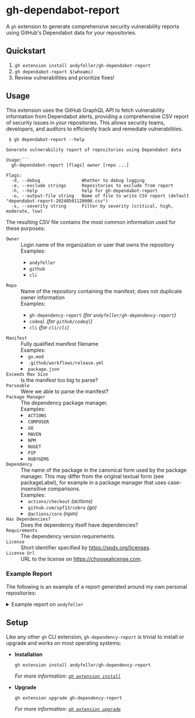 # gh-dependabot-report

A `gh` extension to generate comprehensive security vulnerability reports using GitHub's Dependabot data for your repositories.

## Quickstart

1. `gh extension install andyfeller/gh-dependabot-report`
2. `gh dependabot-report $(whoami)`
3. Review vulnerabilities and prioritize fixes!

## Usage

This extension uses the GitHub GraphQL API to fetch vulnerability information from Dependabot alerts, providing a comprehensive CSV report of security issues in your repositories. This allows security teams, developers, and auditors to efficiently track and remediate vulnerabilities.

```shell
 $ gh dependabot-report --help

Generate vulnerability report of repositories using Dependabot data

Usage:```
  gh-dependabot-report [flags] owner [repo ...]

Flags:
  -d, --debug                Whether to debug logging
  -e, --exclude strings      Repositories to exclude from report
  -h, --help                 help for gh-dependabot-report
  -o, --output-file string   Name of file to write CSV report (default "dependabot-report-20240501120000.csv")
  -s, --severity string      Filter by severity (critical, high, moderate, low)
```

The resulting CSV file contains the most common information used for these purposes:

<dl>
  <dt><code>Owner</code></dt>
  <dd>Login name of the organization or user that owns the repository</dd>
  <dd>
    Examples:
    <ul>
      <li><code>andyfeller</code></li>
      <li><code>github</code></li>
      <li><code>cli</code></li>
    </ul>
  </dd>

  <dt><code>Repo</code></dt>
  <dd>Name of the repository containing the manifest; does not duplicate owner information</dd>
  <dd>
    Examples:
    <ul>
      <li><code>gh-dependency-report</code> <em>(for <code>andyfeller/gh-dependency-report</code>)</em></li>
      <li><code>codeql</code> <em>(for <code>github/codeql</code>)</em></li>
      <li><code>cli</code> <em>(for <code>cli/cli</code>)</em></li>
    </ul>
  </dd>

  <dt><code>Manifest</code></dt>
  <dd>Fully qualified manifest filename</dd>
  <dd>
    Examples:
      <li><code>go.mod</code></li>
      <li><code>.github/workflows/release.yml</code></li>
      <li><code>package.json</code></li>
  </dd>

  <dt><code>Exceeds Max Size</code></dt>
  <dd>Is the manifest too big to parse?</dd>

  <dt><code>Parseable</code></dt>
  <dd>Were we able to parse the manifest?</dd>

  <dt><code>Package Manager</code></dt>
  <dd>The dependency package manager.</dd>
  <dd>
    Examples:
      <li><code>ACTIONS</code></li>
      <li><code>COMPOSER</code></li>
      <li><code>GO</code></li>
      <li><code>MAVEN</code></li>
      <li><code>NPM</code></li>
      <li><code>NUGET</code></li>
      <li><code>PIP</code></li>
      <li><code>RUBYGEMS</code></li>
  </dd>

  <dt><code>Dependency</code></dt>
  <dd>
    The name of the package in the canonical form used by the package manager.  This may differ from the original textual form (see packageLabel), for example in a package manager that uses case-insensitive comparisons.
  </dd>
  <dd>
    Examples:
      <li><code>actions/checkout</code> <em>(actions)</em></li>
      <li><code>github.com/spf13/cobra</code> <em>(go)</em></li>
      <li><code>@actions/core</code> <em>(npm)</em></li>
  </dd>

  <dt><code>Has Dependencies?</code></dt>
  <dd>Does the dependency itself have dependencies?</dd>

  <dt><code>Requirements</code></dt>
  <dd>The dependency version requirements.</dd>

  <dt><code>License</code></dt>
  <dd>Short identifier specified by <a href="https://spdx.org/licenses">https://spdx.org/licenses</a>.</dd>

  <dt><code>License Url</code></dt>
  <dd>URL to the license on <a href="https://choosealicense.com">https://choosealicense.com</a>.</dd>
</dl>

### Example Report

The following is an example of a report generated around my own personal repositories:

<details>
  <summary>Example report on <code>andyfeller</code></summary>

  ```
  Owner,Repo,Manifest,Exceeds Max Size,Parseable,Package Manager,Dependency,Has Dependencies?,Requirements,License,License Url
  andyfeller,gh-dependency-report,go.mod,false,true,GO,github.com/cli/go-gh,true,= 0.0.2-0.20211206104242-8180ab76d996,MIT,http://choosealicense.com/licenses/mit/
  andyfeller,gh-dependency-report,go.mod,false,true,GO,github.com/cli/safeexec,false,= 1.0.0,,
  andyfeller,gh-dependency-report,go.mod,false,true,GO,github.com/cli/shurcooL-graphql,true,= 0.0.1,MIT,http://choosealicense.com/licenses/mit/
  andyfeller,gh-dependency-report,go.mod,false,true,GO,github.com/henvic/httpretty,false,= 0.0.6,MIT,http://choosealicense.com/licenses/mit/
  andyfeller,gh-dependency-report,go.mod,false,true,GO,github.com/inconshreveable/mousetrap,false,= 1.0.0,,
  andyfeller,gh-dependency-report,go.mod,false,true,GO,github.com/spf13/cobra,true,= 1.3.0,Apache-2.0,http://choosealicense.com/licenses/apache-2.0/
  andyfeller,gh-dependency-report,go.mod,false,true,GO,github.com/spf13/pflag,false,= 1.0.5,,
  andyfeller,gh-dependency-report,go.mod,false,true,GO,go.uber.org/atomic,true,= 1.9.0,MIT,http://choosealicense.com/licenses/mit/
  andyfeller,gh-dependency-report,go.mod,false,true,GO,go.uber.org/multierr,true,= 1.7.0,MIT,http://choosealicense.com/licenses/mit/
  andyfeller,gh-dependency-report,go.mod,false,true,GO,go.uber.org/zap,true,= 1.20.0,MIT,http://choosealicense.com/licenses/mit/
  andyfeller,gh-dependency-report,go.mod,false,true,GO,golang.org/x/net,false,= 0.0.0-20211112202133-69e39bad7dc2,,
  andyfeller,gh-dependency-report,go.mod,false,true,GO,gopkg.in/yaml.v3,true,= 3.0.0-20210107192922-496545a6307b,,
  andyfeller,gh-dependency-report,go.sum,false,true,GO,github.com/benbjohnson/clock,false,= v1.1.0,MIT,http://choosealicense.com/licenses/mit/
  andyfeller,gh-dependency-report,go.sum,false,true,GO,github.com/cli/go-gh,true,= v0.0.2-0.20211206104242-8180ab76d996,MIT,http://choosealicense.com/licenses/mit/
  andyfeller,gh-dependency-report,go.sum,false,true,GO,github.com/cli/safeexec,false,= v1.0.0,,
  andyfeller,gh-dependency-report,go.sum,false,true,GO,github.com/cli/shurcooL-graphql,true,= v0.0.1,MIT,http://choosealicense.com/licenses/mit/
  andyfeller,gh-dependency-report,go.sum,false,true,GO,github.com/davecgh/go-spew,false,= v1.1.1,,
  andyfeller,gh-dependency-report,go.sum,false,true,GO,github.com/henvic/httpretty,false,= v0.0.6,MIT,http://choosealicense.com/licenses/mit/
  andyfeller,gh-dependency-report,go.sum,false,true,GO,github.com/inconshreveable/mousetrap,false,= v1.0.0,,
  andyfeller,gh-dependency-report,go.sum,false,true,GO,github.com/kr/pretty,true,= v0.2.0,MIT,http://choosealicense.com/licenses/mit/
  andyfeller,gh-dependency-report,go.sum,false,true,GO,github.com/kr/text,true,= v0.1.0,MIT,http://choosealicense.com/licenses/mit/
  andyfeller,gh-dependency-report,go.sum,false,true,GO,github.com/MakeNowJust/heredoc,false,= v1.0.0,MIT,http://choosealicense.com/licenses/mit/
  andyfeller,gh-dependency-report,go.sum,false,true,GO,github.com/pkg/errors,false,= v0.8.1,BSD-2-Clause,http://choosealicense.com/licenses/bsd-2-clause/
  andyfeller,gh-dependency-report,go.sum,false,true,GO,github.com/pmezard/go-difflib,false,= v1.0.0,NOASSERTION,http://choosealicense.com/licenses/other/
  andyfeller,gh-dependency-report,go.sum,false,true,GO,github.com/spf13/cobra,true,= v1.3.0,Apache-2.0,http://choosealicense.com/licenses/apache-2.0/
  andyfeller,gh-dependency-report,go.sum,false,true,GO,github.com/spf13/pflag,false,= v1.0.5,,
  andyfeller,gh-dependency-report,go.sum,false,true,GO,github.com/stretchr/testify,true,= v1.7.0,MIT,http://choosealicense.com/licenses/mit/
  andyfeller,gh-dependency-report,go.sum,false,true,GO,go.uber.org/atomic,true,= v1.9.0,MIT,http://choosealicense.com/licenses/mit/
  andyfeller,gh-dependency-report,go.sum,false,true,GO,go.uber.org/goleak,true,= v1.1.11,MIT,http://choosealicense.com/licenses/mit/
  andyfeller,gh-dependency-report,go.sum,false,true,GO,go.uber.org/multierr,true,= v1.7.0,MIT,http://choosealicense.com/licenses/mit/
  andyfeller,gh-dependency-report,go.sum,false,true,GO,go.uber.org/zap,true,= v1.20.0,MIT,http://choosealicense.com/licenses/mit/
  andyfeller,gh-dependency-report,go.sum,false,true,GO,golang.org/x/net,false,= v0.0.0-20211112202133-69e39bad7dc2,,
  andyfeller,gh-dependency-report,go.sum,false,true,GO,gopkg.in/check.v1,true,= v1.0.0-20190902080502-41f04d3bba15,,
  andyfeller,gh-dependency-report,go.sum,false,true,GO,gopkg.in/yaml.v2,true,= v2.4.0,,
  andyfeller,gh-dependency-report,go.sum,false,true,GO,gopkg.in/yaml.v3,true,= v3.0.0-20210107192922-496545a6307b,,
  andyfeller,gh-dependency-report,.github/workflows/release.yml,false,true,ACTIONS,actions/checkout,false,= 2,MIT,http://choosealicense.com/licenses/mit/
  andyfeller,gh-dependency-report,.github/workflows/release.yml,false,true,ACTIONS,cli/gh-extension-precompile,false,= 1,MIT,http://choosealicense.com/licenses/mit/
  andyfeller,gh-dependency-report,.github/workflows/release.yml,false,true,ACTIONS,actions/checkout,false,= 2,MIT,http://choosealicense.com/licenses/mit/
  andyfeller,gh-dependency-report,.github/workflows/release.yml,false,true,ACTIONS,cli/gh-extension-precompile,false,= 1,MIT,http://choosealicense.com/licenses/mit/
  ```
</details>


## Setup

Like any other `gh` CLI extension, `gh-dependency-report` is trivial to install or upgrade and works on most operating systems:

- **Installation**

  ```shell
  gh extension install andyfeller/gh-dependency-report
  ```
  
  _For more information: [`gh extension install`](https://cli.github.com/manual/gh_extension_install)_

- **Upgrade**

  ```shell
  gh extension upgrade gh-dependency-report
  ```

  _For more information: [`gh extension upgrade`](https://cli.github.com/manual/gh_extension_upgrade)_
